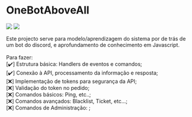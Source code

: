 # OneBotAboveAll

<p>
  <img src="https://img.shields.io/badge/Version-v0.1.0-orange?style=flat">
  <img src="https://img.shields.io/badge/DiscordJS-12.5.3-blue?style=flat">
  <!--<img src="https://img.shields.io/badge/NodeJS-v14.16.0-greenstyle=flat">-->
</p>

Este projecto serve para modelo/aprendizagem do sistema por de trás de um bot do discord, e aprofundamento de conhecimento em Javascript.
<br><br>
Para fazer:<br>
[✔️] Estrutura básica: Handlers de eventos e comandos;<br>
[✔️] Conexão à API, processamento da informação e resposta;<br>
[❌] Implementação de tokens para segurança da API;<br>
[❌] Validação do token no pedido;<br>
[❌] Comandos básicos: Ping, etc..;<br>
[❌] Comandos avançados: Blacklist, Ticket, etc...;<br>
[❌] Comandos de Administração: ;<br>
